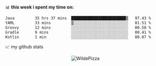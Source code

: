 📊 **this week i spent my time on:**
<!--START_SECTION:waka-->

```txt
Java         35 hrs 37 mins  ████████████████████████▒   97.43 %
YAML         33 mins         ▒░░░░░░░░░░░░░░░░░░░░░░░░   01.51 %
Groovy       12 mins         ░░░░░░░░░░░░░░░░░░░░░░░░░   00.58 %
Gradle       9 mins          ░░░░░░░░░░░░░░░░░░░░░░░░░   00.41 %
Kotlin       1 min           ░░░░░░░░░░░░░░░░░░░░░░░░░   00.07 %
```

<!--END_SECTION:waka-->


📈 my github stats

<p align="center"> <img src="https://github-readme-stats.vercel.app/api?username=WildePizza&show_icons=true&theme=gotham" alt="WildePizza" />




